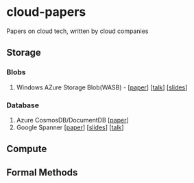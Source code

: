 # cloud-papers
Papers on cloud tech, written by cloud companies

## Storage

### Blobs

1. Windows AZure Storage Blob(WASB) - [[paper](http://sigops.org/sosp/sosp11/current/2011-Cascais/printable/11-calder.pdf)] [[talk](https://www.youtube.com/watch?v=QnYdbQO0yj4)] [[slides](http://sigops.org/sosp/sosp11/current/2011-Cascais/11-calder.pptx)]



### Database

1. Azure CosmosDB/DocumentDB [[paper](http://www.vldb.org/pvldb/vol8/p1668-shukla.pdf)]
2. Google Spanner [[paper](https://www.usenix.org/system/files/conference/osdi12/osdi12-final-16.pdf)] [[slides](https://www.usenix.org/sites/default/files/conference/protected-files/corbett_osdi12_slides.pptx)] [[talk](https://www.usenix.org/conference/osdi12/technical-sessions/presentation/corbett)]


## Compute


## Formal Methods

